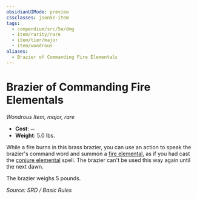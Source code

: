 ```yaml
---
obsidianUIMode: preview
cssclasses: json5e-item
tags:
  - compendium/src/5e/dmg
  - item/rarity/rare
  - item/tier/major
  - item/wondrous
aliases:
  - Brazier of Commanding Fire Elementals
---
```

# Brazier of Commanding Fire Elementals
*Wondrous Item, major, rare*  

- **Cost**: ⏤
- **Weight**: 5.0 lbs.

While a fire burns in this brass brazier, you can use an action to speak the brazier's command word and summon a [fire elemental](compendium/bestiary/elemental/fire-elemental.md), as if you had cast the [conjure elemental](compendium/spells/conjure-elemental.md) spell. The brazier can't be used this way again until the next dawn.

The brazier weighs 5 pounds.

*Source: SRD / Basic Rules*